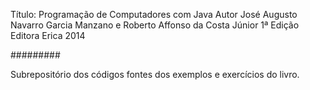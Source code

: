 Título: Programação de Computadores com Java
Autor José Augusto Navarro Garcia Manzano e Roberto Affonso da Costa Júnior
1ª Edição
Editora Erica
2014

#########

Subrepositório dos códigos fontes dos exemplos e exercícios do livro.
